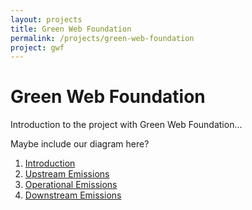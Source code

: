 ```yaml
---
layout: projects
title: Green Web Foundation
permalink: /projects/green-web-foundation
project: gwf
---
```


# Green Web Foundation

Introduction to the project with Green Web Foundation...

Maybe include our diagram here?

1. [Introduction](introduction)
1. [Upstream Emissions](upstream)
1. [Operational Emissions](operational)
1. [Downstream Emissions](downstream)